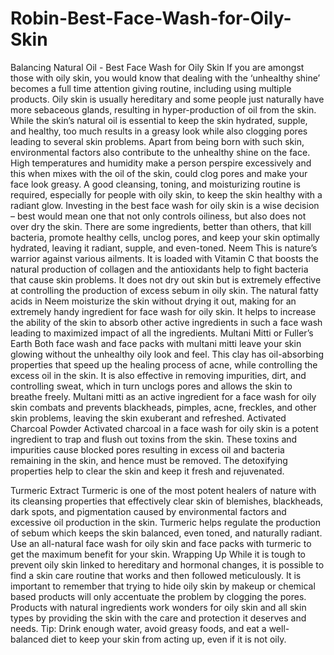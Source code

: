 # Robin-Best-Face-Wash-for-Oily-Skin

Balancing Natural Oil - Best Face Wash for Oily Skin
If you are amongst those with oily skin, you would know that dealing with the ‘unhealthy shine’ becomes a full time attention giving routine, including using multiple products. Oily skin is usually hereditary and some people just naturally have more sebaceous glands, resulting in hyper-production of oil from the skin. While the skin’s natural oil is essential to keep the skin hydrated, supple, and healthy, too much results in a greasy look while also clogging pores leading to several skin problems. Apart from being born with such skin, environmental factors also contribute to the unhealthy shine on the face. High temperatures and humidity make a person perspire excessively and this when mixes with the oil of the skin, could clog pores and make your face look greasy. A good cleansing, toning, and moisturizing routine is required, especially for people with oily skin, to keep the skin healthy with a radiant glow. Investing in the best face wash for oily skin is a wise decision – best would mean one that not only controls oiliness, but also does not over dry the skin. There are some ingredients, better than others, that kill bacteria, promote healthy cells, unclog pores, and keep your skin optimally hydrated, leaving it radiant, supple, and even-toned.
Neem 
This is nature’s warrior against various ailments. It is loaded with Vitamin C that boosts the natural production of collagen and the antioxidants help to fight bacteria that cause skin problems. It does not dry out skin but is extremely effective at controlling the production of excess sebum in oily skin. The natural fatty acids in Neem moisturize the skin without drying it out, making for an extremely handy ingredient for face wash for oily skin. It helps to increase the ability of the skin to absorb other active ingredients in such a face wash leading to maximized impact of all the ingredients. 
Multani Mitti or Fuller’s Earth
Both face wash and face packs with multani mitti leave your skin glowing without the unhealthy oily look and feel. This clay has oil-absorbing properties that speed up the healing process of acne, while controlling the excess oil in the skin. It is also effective in removing impurities, dirt, and controlling sweat, which in turn unclogs pores and allows the skin to breathe freely. Multani mitti as an active ingredient for a face wash for oily skin combats and prevents blackheads, pimples, acne, freckles, and other skin problems, leaving the skin exuberant and refreshed. 
Activated Charcoal Powder
Activated charcoal in a face wash for oily skin is a potent ingredient to trap and flush out toxins from the skin. These toxins and impurities cause blocked pores resulting in excess oil and bacteria remaining in the skin, and hence must be removed. The detoxifying properties help to clear the skin and keep it fresh and rejuvenated. 


Turmeric Extract
Turmeric is one of the most potent healers of nature with its cleansing properties that effectively clear skin of blemishes, blackheads, dark spots, and pigmentation caused by environmental factors and excessive oil production in the skin. Turmeric helps regulate the production of sebum which keeps the skin balanced, even toned, and naturally radiant. Use an all-natural face wash for oily skin and face packs with turmeric to get the maximum benefit for your skin. 
Wrapping Up
While it is tough to prevent oily skin linked to hereditary and hormonal changes, it is possible to find a skin care routine that works and then followed meticulously. It is important to remember that trying to hide oily skin by makeup or chemical based products will only accentuate the problem by clogging the pores. Products with natural ingredients work wonders for oily skin and all skin types by providing the skin with the care and protection it deserves and needs. 
Tip: Drink enough water, avoid greasy foods, and eat a well-balanced diet to keep your skin from acting up, even if it is not oily. 


